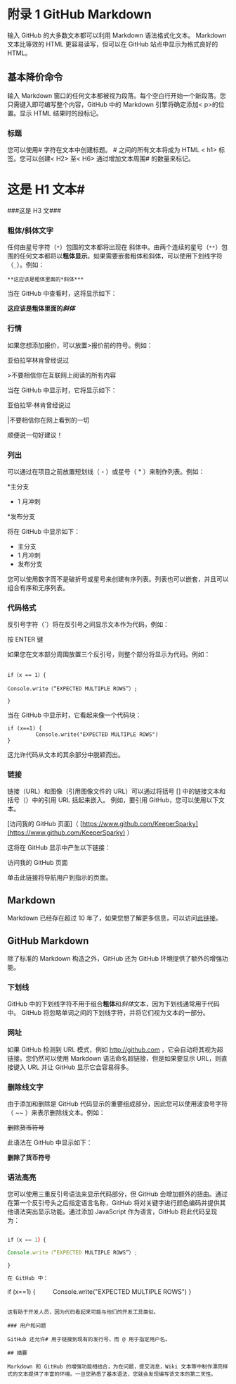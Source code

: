 # 附录 1 GitHub Markdown

输入 GitHub 的大多数文本都可以利用 Markdown 语法格式化文本。 Markdown 文本比等效的 HTML 更容易读写，但可以在 GitHub 站点中显示为格式良好的 HTML。

## 基本降价命令

输入 Markdown 窗口的任何文本都被视为段落。每个空白行开始一个新段落。您只需键入即可编写整个内容，GitHub 中的 Markdown 引擎将确定添加&lt; p&gt;的位置。显示 HTML 结果时的段标记。

### 标题

您可以使用# 字符在文本中创建标题。 # 之间的所有文本将成为 HTML &lt; h1&gt; 标签。您可以创建&lt; H2&gt; 至&lt; H6&gt; 通过增加文本周围# 的数量来标记。

# 这是 H1 文本# 

###这是 H3 文###

### 粗体/斜体文字

任何由星号字符（`*`）包围的文本都将出现在 斜体中。由两个连续的星号（`**`）包围的任何文本都将以**粗体显示**。如果需要嵌套粗体和斜体，可以使用下划线字符（`_`）。例如：

```
**这应该是粗体里面的*斜体***
```

当在 GitHub 中查看时，这将显示如下：

**这应该是粗体里面的*斜体***

### 行情

如果您想添加报价，可以放置&gt;报价前的符号。例如：

亚伯拉罕林肯曾经说过

&gt;不要相信你在互联网上阅读的所有内容

当在 GitHub 中显示时，它将显示如下：

亚伯拉罕·林肯曾经说过

|不要相信你在网上看到的一切

顺便说一句好建议！

### 列出

可以通过在项目之前放置短划线（ - ）或星号（ * ）来制作列表。例如：

*主分支

* 1 月冲刺

*发布分支

将在 GitHub 中显示如下：

*   主分支
*   1 月冲刺
*   发布分支

您可以使用数字而不是破折号或星号来创建有序列表。列表也可以嵌套，并且可以组合有序和无序列表。

### 代码格式

反引号字符（`）将在反引号之间显示文本作为代码，例如：

按 ENTER 键

如果您在文本部分周围放置三个反引号，则整个部分将显示为代码。例如：

```

if（x == 1）{

Console.write（“EXPECTED MULTIPLE ROWS”）;

}

```

当在 GitHub 中显示时，它看起来像一个代码块：

```
if (x==1) {
         Console.write("EXPECTED MULTIPLE ROWS")
}

```

这允许代码从文本的其余部分中脱颖而出。

### 链接

链接（URL）和图像（引用图像文件的 URL）可以通过将括号 [] 中的链接文本和括号（）中的引用 URL 括起来嵌入。 例如，要引用 GitHub，您可以使用以下文本。

[访问我的 GitHub 页面]（ [https://www.github.com/KeeperSparky](https://www.github.com/KeeperSparky) ）

这将在 GitHub 显示中产生以下链接：

访问我的 GitHub 页面

单击此链接将导航用户到指示的页面。

## Markdown

Markdown 已经存在超过 10 年了，如果您想了解更多信息，可以访问[此链接](http://daringfireball.net/projects/markdown/)。

## GitHub Markdown

除了标准的 Markdown 构造之外，GitHub 还为 GitHub 环境提供了额外的增强功能。

### 下划线

GitHub 中的下划线字符不用于组合**粗体**和*斜体*文本，因为下划线通常用于代码中。 GitHub 将忽略单词之间的下划线字符，并将它们视为文本的一部分。

### 网址

如果 GitHub 检测到 URL 模式，例如 http://github.com ，它会自动将其视为超链接。您仍然可以使用 Markdown 语法命名超链接，但是如果要显示 URL，则直接键入 URL 并让 GitHub 显示它会容易得多。

### 删除线文字

由于添加和删除是 GitHub 代码显示的重要组成部分，因此您可以使用波浪号字符（ ~~ ）来表示删除线文本。例如：

~~删除货币符号~~

此语法在 GitHub 中显示如下：

**删除了货币符号**

### 语法高亮

您可以使用三重反引号语法来显示代码部分，但 GitHub 会增加额外的扭曲。通过在第一个反引号头之后指定语言名称，GitHub 将对关键字进行颜色编码并提供其他语法突出显示功能。通过添加 JavaScript 作为语言，GitHub 将此代码呈现为：

```JavaScript

if（x == 1）{

Console.write（“EXPECTED MULTIPLE ROWS”）;

}

在 GitHub 中：

```
if (x==1) {
         Console.write("EXPECTED MULTIPLE ROWS")
}

```

这有助于开发人员，因为代码看起来可能与他们的开发工具类似。

### 用户和问题

GitHub 还允许# 用于链接到现有的发行号，而 @ 用于指定用户名。

## 摘要

Markdown 和 GitHub 的增强功能相结合，为在问题，提交消息，Wiki 文本等中制作漂亮样式的文本提供了丰富的环境。一旦您熟悉了基本语法，您就会发现编写该文本的第二天性。